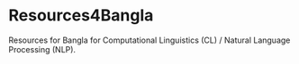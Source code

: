 Resources4Bangla
================

Resources for Bangla for Computational Linguistics (CL) / Natural Language Processing (NLP).
